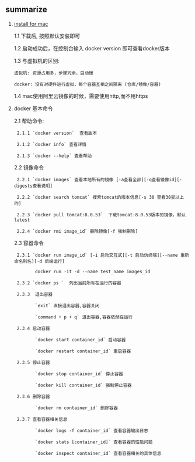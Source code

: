 ## summarize

 1. [install for mac](http://docker-cn.com/get-docker)  
 
    1.1 下载后, 按照默认安装即可
    
    1.2 启动成功后，在控制台输入 docker version 即可查看docker版本
    
    1.3 与虚拟机的区别: 
    
        虚拟机: 资源占用多，步骤冗余，启动慢
        
        docker: 没有对硬件进行虚拟，每个容器互相之间隔离 (仓库/镜像/容器)
        
    1.4 mac使用阿里云镜像的时候，需要使用http,而不用https
       
 2. docker 基本命令
    
    2.1 帮助命令:  
         
         2.1.1 `docker version`  查看版本
         
         2.1.2 `docker info` 查看详情
         
         2.1.3 `docker --help` 查看帮助
    
    2.2 镜像命令 
    
         2.2.1 `docker images` 查看本地所有的镜像 [-a查看全部][-q查看镜像id][-digests查看说明]
         
         2.2.2 `docker search tomcat` 搜索tomcat的版本信息[-s 30 查看30星以上的]  
         
         2.2.3 `docker pull tomcat:8.0.53`  下载tomcat:8.0.53版本的镜像，默认latest
         
         2.2.4 `docker rmi image_id` 删除镜像[-f 强制删除]
         
    2.3 容器命令
         
         2.3.1 `docker run image_id` [-i 启动交互式][-t 启动伪终端][--name 重新命名别名][-d 后端运行]
                
                docker run -it -d --name test_name images_id
                
         2.3.2 `docker ps `  列出当前所有在运行的容器
         
         2.3.3  退出容器
                
                `exit` 直接退出容器,容器关闭
                  
                `command + p + q` 退出容器,容器依然在运行   
         
         2.3.4 启动容器
                
                `docker start container_id` 启动容器
                
                `docker restart container_id` 重启容器     
                
         2.3.5 停止容器
                
                `docker stop container_id` 停止容器
                
                `docker kill container_id` 强制停止容器  
                
         2.3.6 删除容器
              
                `docker rm container_id` 删除容器
                
         2.3.7 查看容器相关信息
         
                `docker logs -f container_id` 查看容器输出日志
                
                `docker stats [container_id]` 查看容器的性能问题 
                
                `docker inspect container_id` 查看容器相关的具体信息
                
                            
              
       
    
    